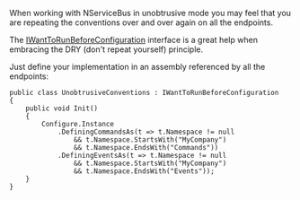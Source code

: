 <!--
title: "How to Centralize All Unobtrusive Declarations?"
tags: 
-->
When working with NServiceBus in unobtrusive mode you may feel that you are repeating the conventions over and over again on all the endpoints.


The
[IWantToRunBeforeConfiguration](https://github.com/NServiceBus/NServiceBus/blob/develop/src/NServiceBus.Core/IWantToRunBeforeConfiguration.cs) interface is a great help when embracing the DRY (don't repeat yourself) principle. 

Just define your implementation in an assembly referenced by all the endpoints:

    public class UnobtrusiveConventions : IWantToRunBeforeConfiguration
    {
        public void Init()
        {
            Configure.Instance
                .DefiningCommandsAs(t => t.Namespace != null
                    && t.Namespace.StartsWith("MyCompany") 
                    && t.Namespace.EndsWith("Commands"))
                .DefiningEventsAs(t => t.Namespace != null
                    && t.Namespace.StartsWith("MyCompany") 
                    && t.Namespace.EndsWith("Events"));
        }
    }

